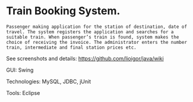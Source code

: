 # Train Booking System.
    Passenger making application for the station of destination, date of travel. The system registers the application and searches for a suitable train. When passenger’s train is found, system makes the choice of receiving the invoice. The administrator enters the number train, intermediate and final station prices etc.

  See screenshots and details: https://github.com/lioigor/java/wiki
  
GUI: Swing 

Technologies:  MySQL, JDBC, jUnit

Tools: Eclipse



